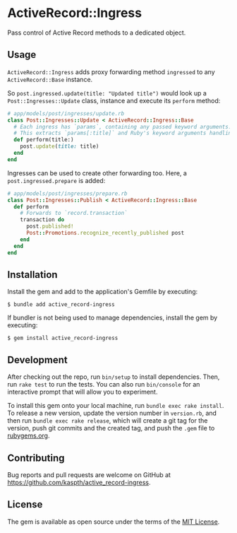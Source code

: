 # ActiveRecord::Ingress

Pass control of Active Record methods to a dedicated object.

## Usage

`ActiveRecord::Ingress` adds proxy forwarding method `ingressed` to any `ActiveRecord::Base` instance.

So `post.ingressed.update(title: "Updated title")` would look up a `Post::Ingresses::Update` class, instance and execute its `perform` method:

```ruby
# app/models/post/ingresses/update.rb
class Post::Ingresses::Update < ActiveRecord::Ingress::Base
  # Each ingress has `params`, containing any passed keyword arguments.
  # This extracts `params[:title]` and Ruby's keyword arguments handling will prevent accepting other arguments.
  def perform(title:)
    post.update(title: title)
  end
end
```

Ingresses can be used to create other forwarding too. Here, a `post.ingressed.prepare` is added:

```ruby
# app/models/post/ingresses/prepare.rb
class Post::Ingresses::Publish < ActiveRecord::Ingress::Base
  def perform
    # Forwards to `record.transaction`
    transaction do
      post.published!
      Post::Promotions.recognize_recently_published post
    end
  end
end
```

## Installation

Install the gem and add to the application's Gemfile by executing:

    $ bundle add active_record-ingress

If bundler is not being used to manage dependencies, install the gem by executing:

    $ gem install active_record-ingress

## Development

After checking out the repo, run `bin/setup` to install dependencies. Then, run `rake test` to run the tests. You can also run `bin/console` for an interactive prompt that will allow you to experiment.

To install this gem onto your local machine, run `bundle exec rake install`. To release a new version, update the version number in `version.rb`, and then run `bundle exec rake release`, which will create a git tag for the version, push git commits and the created tag, and push the `.gem` file to [rubygems.org](https://rubygems.org).

## Contributing

Bug reports and pull requests are welcome on GitHub at https://github.com/kaspth/active_record-ingress.

## License

The gem is available as open source under the terms of the [MIT License](https://opensource.org/licenses/MIT).
